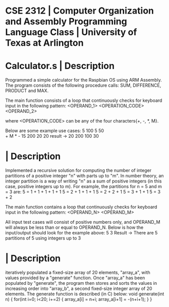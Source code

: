 # CSE 2312 | Computer Organization and Assembly Programming Language Class | University of Texas at Arlington

# Calculator.s | Description

Programmed a simple calculator for the Raspbian OS using ARM Assembly. The program consists of the following procedure calls: SUM, DIFFERENCE, PRODUCT and MAX.

The main function consists of a loop that continuously checks for keyboard input in the following pattern:
<OPERAND_1><ENTER>
<OPERATION_CODE><ENTER>
<OPERAND_2><ENTER>
  
where <OPERATION_CODE> can be any of the four characters{+, -, *, M}. 

Below are some example use cases:
           5            100           5               50               
           +            M             *               -
           15           200           20              20
result ->  20           200           100             30


# | Description

Implemented a recursive solution for computing the number of integer partitions of a positive integer "n" with parts up to "m". In number theory, an integer partition is a way of writing "n" as a sum of positive integers (in this case, positive integers up to m). For example, the partitions for n = 5 and m = 3 are:
5 = 1 + 1 + 1 + 1 + 1
5 = 2 + 1 + 1 + 1
5 = 2 + 2 + 1
5 = 3 + 1 + 1
5 = 3 + 2


The main function contains a loop that continuously checks for keyboard input in the following pattern:
<OPERAND_N><ENTER>
<OPERAND_M><ENTER>

All input test cases will consist of positive numbers only, and OPERAND_M will always be less than or equal to OPERAND_N. Below is how the input/output should look for the example above:
            5
            3
Result ->   There are 5 partitions of 5 using integers up to 3


# | Description

iteratively populated a fixed-size array of 20 elements, "array_a", with values provided by a "generate" function. Once "array_a" has been populated by "generate", the program then stores and sorts the values in increasing order into "array_b", a second fixed-size integer array of 20 elements. The generate function is described (in C) below:
void generate(int n) {
  for(int i=0; i<20; i+=2) {
    array_a[i] = n+i;
    array_a[i+1] = -(n+i+1);
  }
}


